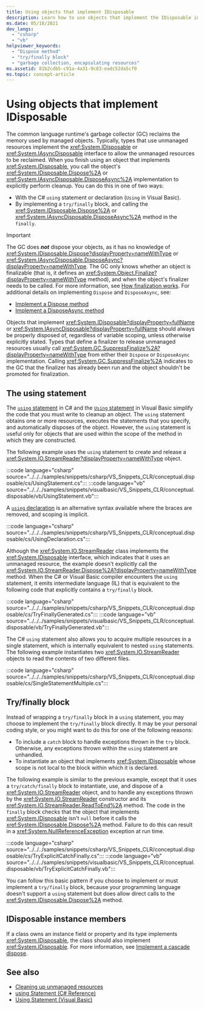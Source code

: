 ```yaml
---
title: Using objects that implement IDisposable
description: Learn how to use objects that implement the IDisposable interface in .NET. Types that use unmanaged resources implement IDisposable to allow resource reclaiming.
ms.date: 05/18/2021
dev_langs:
  - "csharp"
  - "vb"
helpviewer_keywords:
  - "Dispose method"
  - "try/finally block"
  - "garbage collection, encapsulating resources"
ms.assetid: 81b2cdb5-c91a-4a31-9c83-eadc52da5cf0
ms.topic: concept-article
---
```


# Using objects that implement IDisposable

The common language runtime's garbage collector (GC) reclaims the memory used by managed objects. Typically, types that use unmanaged resources implement the <xref:System.IDisposable> or <xref:System.IAsyncDisposable> interface to allow the unmanaged resources to be reclaimed. When you finish using an object that implements <xref:System.IDisposable>, you call the object's <xref:System.IDisposable.Dispose%2A> or <xref:System.IAsyncDisposable.DisposeAsync%2A> implementation to explicitly perform cleanup. You can do this in one of two ways:

- With the C# `using` statement or declaration (`Using` in Visual Basic).
- By implementing a `try/finally` block, and calling the <xref:System.IDisposable.Dispose%2A> or <xref:System.IAsyncDisposable.DisposeAsync%2A> method in the `finally`.

> [!IMPORTANT]
> The GC does ***not*** dispose your objects, as it has no knowledge of <xref:System.IDisposable.Dispose?displayProperty=nameWithType> or <xref:System.IAsyncDisposable.DisposeAsync?displayProperty=nameWithType>. The GC only knows whether an object is finalizable (that is, it defines an <xref:System.Object.Finalize?displayProperty=nameWithType> method), and when the object's finalizer needs to be called. For more information, see [How finalization works](/dotnet/api/system.object.finalize#how-finalization-works). For additional details on implementing `Dispose` and `DisposeAsync`, see:
>
> - [Implement a Dispose method](implementing-dispose.md)
> - [Implement a DisposeAsync method](implementing-disposeasync.md)

Objects that implement <xref:System.IDisposable?displayProperty=fullName> or <xref:System.IAsyncDisposable?displayProperty=fullName> should always be properly disposed of, regardless of variable scoping, unless otherwise explicitly stated. Types that define a finalizer to release unmanaged resources usually call <xref:System.GC.SuppressFinalize%2A?displayProperty=nameWithType> from either their `Dispose` or `DisposeAsync` implementation. Calling <xref:System.GC.SuppressFinalize%2A> indicates to the GC that the finalizer has already been run and the object shouldn't be promoted for finalization.

## The using statement

The [`using` statement](../../csharp/language-reference/statements/using.md) in C# and the [`Using` statement](../../visual-basic/language-reference/statements/using-statement.md) in Visual Basic simplify the code that you must write to cleanup an object. The `using` statement obtains one or more resources, executes the statements that you specify, and automatically disposes of the object. However, the `using` statement is useful only for objects that are used within the scope of the method in which they are constructed.

The following example uses the `using` statement to create and release a <xref:System.IO.StreamReader?displayProperty=nameWithType> object.

:::code language="csharp" source="../../../samples/snippets/csharp/VS_Snippets_CLR/conceptual.disposable/cs/UsingStatement.cs":::
:::code language="vb" source="../../../samples/snippets/visualbasic/VS_Snippets_CLR/conceptual.disposable/vb/UsingStatement.vb":::

A [`using` declaration](../../csharp/language-reference/statements/using.md) is an alternative syntax available where the braces are removed, and scoping is implicit.

:::code language="csharp" source="../../../samples/snippets/csharp/VS_Snippets_CLR/conceptual.disposable/cs/UsingDeclaration.cs":::

Although the <xref:System.IO.StreamReader> class implements the <xref:System.IDisposable> interface, which indicates that it uses an unmanaged resource, the example doesn't explicitly call the <xref:System.IO.StreamReader.Dispose%2A?displayProperty=nameWithType> method. When the C# or Visual Basic compiler encounters the `using` statement, it emits intermediate language (IL) that is equivalent to the following code that explicitly contains a `try/finally` block.

:::code language="csharp" source="../../../samples/snippets/csharp/VS_Snippets_CLR/conceptual.disposable/cs/TryFinallyGenerated.cs":::
:::code language="vb" source="../../../samples/snippets/visualbasic/VS_Snippets_CLR/conceptual.disposable/vb/TryFinallyGenerated.vb":::

The C# `using` statement also allows you to acquire multiple resources in a single statement, which is internally equivalent to nested `using` statements. The following example instantiates two <xref:System.IO.StreamReader> objects to read the contents of two different files.

:::code language="csharp" source="../../../samples/snippets/csharp/VS_Snippets_CLR/conceptual.disposable/cs/SingleStatementMultiple.cs":::

## Try/finally block

Instead of wrapping a `try/finally` block in a `using` statement, you may choose to implement the `try/finally` block directly. It may be your personal coding style, or you might want to do this for one of the following reasons:

- To include a `catch` block to handle exceptions thrown in the `try` block. Otherwise, any exceptions thrown within the `using` statement are unhandled.
- To instantiate an object that implements <xref:System.IDisposable> whose scope is not local to the block within which it is declared.

The following example is similar to the previous example, except that it uses a `try/catch/finally` block to instantiate, use, and dispose of a <xref:System.IO.StreamReader> object, and to handle any exceptions thrown by the <xref:System.IO.StreamReader> constructor and its <xref:System.IO.StreamReader.ReadToEnd%2A> method. The code in the `finally` block checks that the object that implements <xref:System.IDisposable> isn't `null` before it calls the <xref:System.IDisposable.Dispose%2A> method. Failure to do this can result in a <xref:System.NullReferenceException> exception at run time.

:::code language="csharp" source="../../../samples/snippets/csharp/VS_Snippets_CLR/conceptual.disposable/cs/TryExplicitCatchFinally.cs":::
:::code language="vb" source="../../../samples/snippets/visualbasic/VS_Snippets_CLR/conceptual.disposable/vb/TryExplicitCatchFinally.vb":::

You can follow this basic pattern if you choose to implement or must implement a `try/finally` block, because your programming language doesn't support a `using` statement but does allow direct calls to the <xref:System.IDisposable.Dispose%2A> method.

## IDisposable instance members

If a class owns an instance field or property and its type implements <xref:System.IDisposable>, the class should also implement <xref:System.IDisposable>. For more information, see [Implement a cascade dispose](implementing-dispose.md#cascade-dispose-calls).

## See also

- [Cleaning up unmanaged resources](unmanaged.md)
- [using Statement (C# Reference)](../../csharp/language-reference/statements/using.md)
- [Using Statement (Visual Basic)](../../visual-basic/language-reference/statements/using-statement.md)
